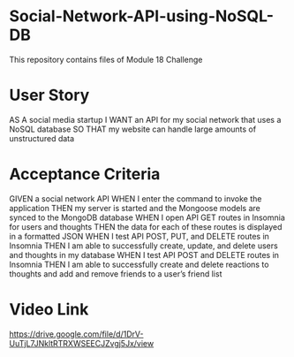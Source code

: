 # Social-Network-API-using-NoSQL-DB
This repository contains files of Module 18 Challenge
# User Story
AS A social media startup
I WANT an API for my social network that uses a NoSQL database
SO THAT my website can handle large amounts of unstructured data
# Acceptance Criteria
GIVEN a social network API
WHEN I enter the command to invoke the application
THEN my server is started and the Mongoose models are synced to the MongoDB database
WHEN I open API GET routes in Insomnia for users and thoughts
THEN the data for each of these routes is displayed in a formatted JSON
WHEN I test API POST, PUT, and DELETE routes in Insomnia
THEN I am able to successfully create, update, and delete users and thoughts in my database
WHEN I test API POST and DELETE routes in Insomnia
THEN I am able to successfully create and delete reactions to thoughts and add and remove friends to a user’s friend list
# Video Link
https://drive.google.com/file/d/1DrV-UuTjL7JNkltRTRXWSEECJZvgj5Jx/view
